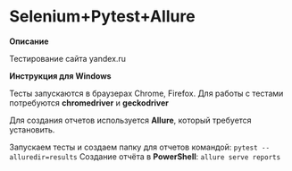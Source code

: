 # Selenium+Pytest+Allure

**Описание**

Тестирование сайта yandex.ru

**Инструкция для Windows**

Тесты запускаются в браузерах Chrome, Firefox. Для работы с тестами потребуются **chromedriver** и **geckodriver**

Для создания отчетов используется **Allure**, который требуется установить.

Запускаем тесты и создаем папку для отчетов командой: ```pytest --alluredir=results```
Создание отчёта в **PowerShell**: ```allure serve reports```
